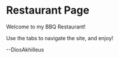 # Restaurant Page

Welcome to my BBQ Restaurant!

Use the tabs to navigate the site, and enjoy!

--DiosAkhilleus

